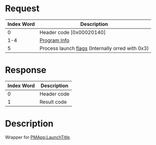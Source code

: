 # Request

| Index Word | Description                                                                                   |
|------------|-----------------------------------------------------------------------------------------------|
| 0          | Header code \[0x00020140\]                                                                    |
| 1-4        | [Program Info](Filesystem_services#ProgramInfo "wikilink")                                    |
| 5          | Process launch [flags](PMApp:LaunchTitle#Launch_Flags "wikilink") (Internally orred with 0x3) |

# Response

| Index Word | Description |
|------------|-------------|
| 0          | Header code |
| 1          | Result code |

# Description

Wrapper for [PMApp:LaunchTitle](PMApp:LaunchTitle "wikilink").